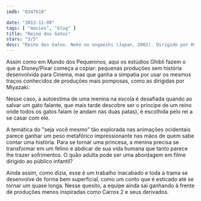 ```yaml
---
imdb: "0347618"

date: "2013-11-09"
tags: [ "movies", "blog" ]
title: "Reino dos Gatos"
stars: "3/5"
desc: "Reino dos Gatos. Neko no ongaeshi (Japan, 2002). Dirigido por Hiroyuki Morita. Escrito por Aoi Hiiragi, Reiko Yoshida, Cindy Davis Hewitt, Donald H. Hewitt. Com Chizuru Ikewaki, Yoshihiko Hakamada, Aki Maeda, Takayuki Yamada, Hitomi Satô, Kenta Satoi, Mari Hamada, Tetsu Watanabe, Yôsuke Saitô."
---
```

Assim como em Mundo dos Pequeninos, aqui os estúdios Ghibli fazem o que a Disney/Pixar começa a copiar: pequenas produções sem história desenvolvida para Cinema, mas que ganha a simpatia por usar os mesmos traços conhecidos de produções mais pomposas, como as dirigidas por Miyazaki.

Nesse caso, a autoestima de uma menina na escola é desafiada quando ao salvar um gato falante, que mais tarde descobre ser o príncipe de um reino onde todos os gatos falam (e andam nas duas patas), é escolhida pelo rei a se casar com ele.

A temática do "seja você mesmo" tão explorada nas animações ocidentais parece ganhar um peso metafórico impressionante nas mãos de quem sabe contar uma história. Para se tornar uma princesa, a menina precisa se transformar em um felino e abdicar de sua vida humana que tanto parece lhe trazer sofrimentos. O quão adulta pode ser uma abordagem em filme dirigido ao público infantil?

Ainda assim, como dizia, esse é um trabalho inacabado e toda a trama se desenvolve de forma bem superficial, como um conto que é esticado até se tornar um quase longa. Nesse quesito, a equipe ainda sai ganhando à frente de produções menos inspiradas como Carros 2 e seus derivados.


